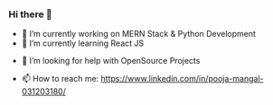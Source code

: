 ### Hi there 👋

- 🔭 I’m currently working on MERN Stack & Python Development
- 🌱 I’m currently learning React JS
<!-- - 👯 I’m looking to collaborate on ... -->
- 🤔 I’m looking for help with OpenSource Projects
<!-- - 💬 Ask me about ... -->
- 📫 How to reach me: https://www.linkedin.com/in/pooja-mangal-031203180/
<!-- - 😄 Pronouns: ...
- ⚡ Fun fact: ... -->
